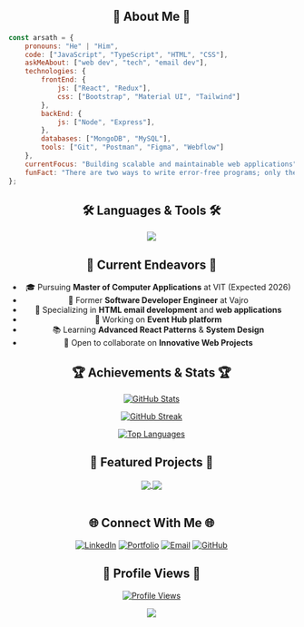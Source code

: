 </div>

<h2 align="center">🌟 About Me 🌟</h2>

```javascript
const arsath = {
    pronouns: "He" | "Him",
    code: ["JavaScript", "TypeScript", "HTML", "CSS"],
    askMeAbout: ["web dev", "tech", "email dev"],
    technologies: {
        frontEnd: {
            js: ["React", "Redux"],
            css: ["Bootstrap", "Material UI", "Tailwind"]
        },
        backEnd: {
            js: ["Node", "Express"],
        },
        databases: ["MongoDB", "MySQL"],
        tools: ["Git", "Postman", "Figma", "Webflow"]
    },
    currentFocus: "Building scalable and maintainable web applications",
    funFact: "There are two ways to write error-free programs; only the third one works"
};
```

<div align="center">
  <h2>🛠️ Languages & Tools 🛠️</h2>
  <p align="center">
    <a href="https://skillicons.dev">
      <img src="https://skillicons.dev/icons?i=html,css,js,ts,react,redux,nodejs,express,mongodb,mysql,git,postman,figma,webflow&perline=7" />
    </a>
  </p>
</div>

<h2 align="center">🚀 Current Endeavors 🚀</h2>

<div align="center">
  
- 🎓 Pursuing **Master of Computer Applications** at VIT (Expected 2026)
- 💼 Former **Software Developer Engineer** at Vajro
- 🌱 Specializing in **HTML email development** and **web applications**
- 🔭 Working on **Event Hub platform**
- 📚 Learning **Advanced React Patterns** & **System Design**
- 👯 Open to collaborate on **Innovative Web Projects**

</div>

<h2 align="center">🏆 Achievements & Stats 🏆</h2>

<div align="center">
  
  [![GitHub Stats](https://github-readme-stats-git-masterrstaa-rickstaa.vercel.app/api?username=Arshwebs&show_icons=true&theme=tokyonight&count_private=true&include_all_commits=true)](https://github.com/Arshwebs)

  [![GitHub Streak](https://streak-stats.demolab.com?user=Arshwebs&theme=tokyonight)](https://github.com/Arshwebs)
  
  [![Top Languages](https://github-readme-stats-git-masterrstaa-rickstaa.vercel.app/api/top-langs/?username=Arshwebs&layout=compact&theme=tokyonight&hide=jupyter%20notebook)](https://github.com/Arshwebs)

</div>

<h2 align="center">🎯 Featured Projects 🎯</h2>

<div align="center">

<a href="https://github.com/Arshwebs">
  <img align="center" src="https://github-readme-stats-git-masterrstaa-rickstaa.vercel.app/api/pin/?username=Arshwebs&repo=Stack-overflow-clone&theme=tokyonight" />
</a>
<a href="https://github.com/Arshwebs">
  <img align="center" src="https://github-readme-stats-git-masterrstaa-rickstaa.vercel.app/api/pin/?username=Arshwebs&repo=Event-hub&theme=tokyonight" />
</a>

</div>

<br>

<h2 align="center">🌐 Connect With Me 🌐</h2>

<div align="center">
  
[![LinkedIn](https://img.shields.io/badge/LinkedIn-0077B5?style=for-the-badge&logo=linkedin&logoColor=white)](https://www.linkedin.com/in/mohamedarshath)
[![Portfolio](https://img.shields.io/badge/Portfolio-FF7139?style=for-the-badge&logo=Firefox-Browser&logoColor=white)](YOUR_PORTFOLIO_URL)
[![Email](https://img.shields.io/badge/Email-D14836?style=for-the-badge&logo=gmail&logoColor=white)](mailto:arshathm4@gmail.com)
[![GitHub](https://img.shields.io/badge/GitHub-100000?style=for-the-badge&logo=github&logoColor=white)](https://github.com/Arshwebs)

</div>

<div align="center">
  <h2>👀 Profile Views 👀</h2>
  
  [![Profile Views](https://komarev.com/ghpvc/?username=Arshwebs&color=blueviolet&style=for-the-badge&label=PROFILE+VIEWS)](https://github.com/Arshwebs)
</div>

<div align="center">
  
  <img src="https://capsule-render.vercel.app/api?type=waving&color=gradient&height=100&section=footer"/>
  
</div>
